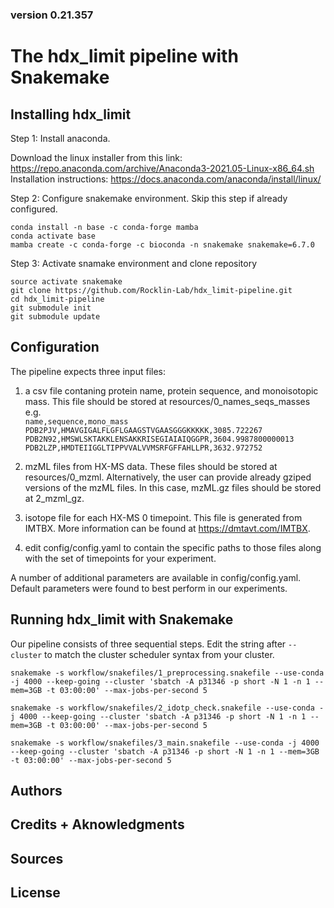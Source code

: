### version 0.21.357

# The hdx_limit pipeline with Snakemake

## Installing hdx_limit

Step 1: Install anaconda. 

Download the linux installer from this link: https://repo.anaconda.com/archive/Anaconda3-2021.05-Linux-x86_64.sh <br />
Installation instructions: https://docs.anaconda.com/anaconda/install/linux/

Step 2: Configure snakemake environment. Skip this step if already configured.

`conda install -n base -c conda-forge mamba` <br /> 
`conda activate base` <br /> 
`mamba create -c conda-forge -c bioconda -n snakemake snakemake=6.7.0`<br /> 

Step 3: Activate snamake environment and clone repository

`source activate snakemake` <br />
`git clone https://github.com/Rocklin-Lab/hdx_limit-pipeline.git ` <br /> 
`cd hdx_limit-pipeline`<br />
`git submodule init` <br /> 
`git submodule update` <br /> 

## Configuration

The pipeline expects three input files:

1) a csv file contaning protein name, protein sequence, and monoisotopic mass. This file should be stored at resources/0_names_seqs_masses <br />
e.g. <br />
`name,sequence,mono_mass` <br />
`PDB2PJV,HMAVGIGALFLGFLGAAGSTVGAASGGGKKKKK,3085.722267` <br />
`PDB2N92,HMSWLSKTAKKLENSAKKRISEGIAIAIQGGPR,3604.9987800000013` <br />
`PDB2LZP,HMDTEIIGGLTIPPVVALVVMSRFGFFAHLLPR,3632.972752` <br />

2) mzML files from HX-MS data. These files should be stored at resources/0_mzml. Alternatively, the user can provide already gziped versions of the mzML files. In this case, mzML.gz files should be stored at 2_mzml_gz.

3) isotope file for each HX-MS 0 timepoint. This file is generated from IMTBX. More information can be found at https://dmtavt.com/IMTBX.


4) edit config/config.yaml to contain the specific paths to those files along with the set of timepoints for your experiment. 

A number of additional parameters are available in config/config.yaml. Default parameters were found to best perform in our experiments. 

## Running hdx_limit with Snakemake

Our pipeline consists of three sequential steps. Edit the string after `--cluster` to match the cluster scheduler syntax from your cluster.

`snakemake -s workflow/snakefiles/1_preprocessing.snakefile --use-conda -j 4000 --keep-going --cluster 'sbatch -A p31346 -p short -N 1 -n 1 --mem=3GB -t 03:00:00' --max-jobs-per-second 5`
 
`snakemake -s workflow/snakefiles/2_idotp_check.snakefile --use-conda -j 4000 --keep-going --cluster 'sbatch -A p31346 -p short -N 1 -n 1 --mem=3GB -t 03:00:00' --max-jobs-per-second 5`

`snakemake -s workflow/snakefiles/3_main.snakefile --use-conda -j 4000 --keep-going --cluster 'sbatch -A p31346 -p short -N 1 -n 1 --mem=3GB -t 03:00:00' --max-jobs-per-second 5`

## Authors

## Credits + Aknowledgments

## Sources

## License

